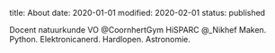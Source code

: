 title: About
date: 2020-01-01
modified: 2020-02-01
status: published

Docent natuurkunde VO @CoornhertGym
HiSPARC @_Nikhef
Maken. Python. Elektronicanerd. Hardlopen. Astronomie.
